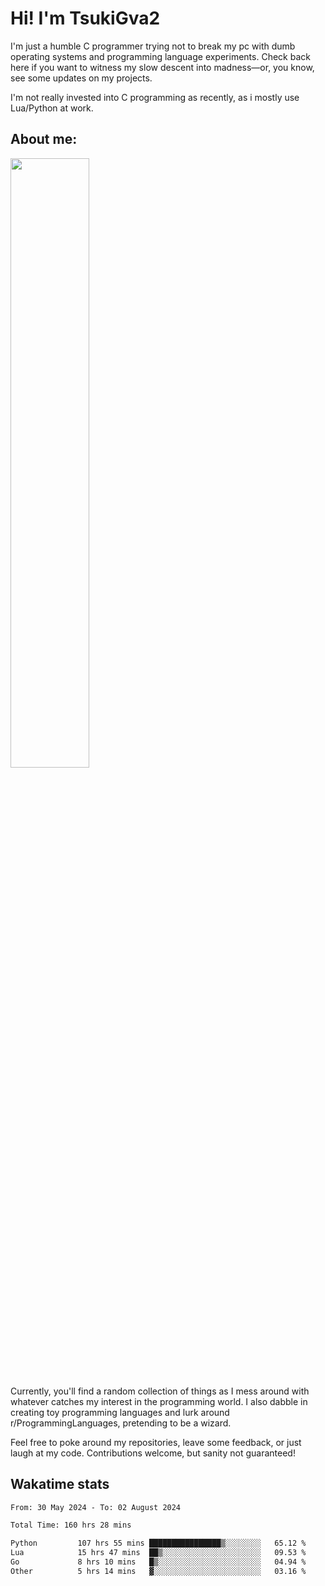 # Hi! I'm TsukiGva2

I'm just a humble C programmer trying not to break my pc with dumb operating systems and programming language experiments. Check back here if you want to witness my slow descent into madness—or, you know, see some updates on my projects.

I'm not really invested into C programming as recently, as i mostly use Lua/Python at work.

## About me:

<div height="50%">
<img src="https://github.com/user-attachments/assets/390c5888-53d9-4a4c-87de-2ebc76495619" width="50%">
</div>

Currently, you'll find a random collection of things as I mess around with whatever catches my interest in the programming world. I also dabble in creating toy programming languages and lurk around r/ProgrammingLanguages, pretending to be a wizard.

Feel free to poke around my repositories, leave some feedback, or just laugh at my code. Contributions welcome, but sanity not guaranteed!

## Wakatime stats
<!--START_SECTION:waka-->

```txt
From: 30 May 2024 - To: 02 August 2024

Total Time: 160 hrs 28 mins

Python         107 hrs 55 mins ████████████████▒░░░░░░░░   65.12 %
Lua            15 hrs 47 mins  ██▒░░░░░░░░░░░░░░░░░░░░░░   09.53 %
Go             8 hrs 10 mins   █▒░░░░░░░░░░░░░░░░░░░░░░░   04.94 %
Other          5 hrs 14 mins   ▓░░░░░░░░░░░░░░░░░░░░░░░░   03.16 %
```

<!--END_SECTION:waka-->
